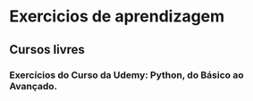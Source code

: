 # Exercicios de aprendizagem
## Cursos livres
### Exercícios do Curso da Udemy: Python, do Básico ao Avançado.
